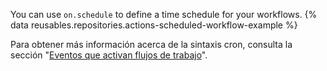 You can use `on.schedule` to define a time schedule for your workflows. {% data reusables.repositories.actions-scheduled-workflow-example %}

Para obtener más información acerca de la sintaxis cron, consulta la sección "[Eventos que activan flujos de trabajo](/actions/automating-your-workflow-with-github-actions/events-that-trigger-workflows#scheduled-events)".
